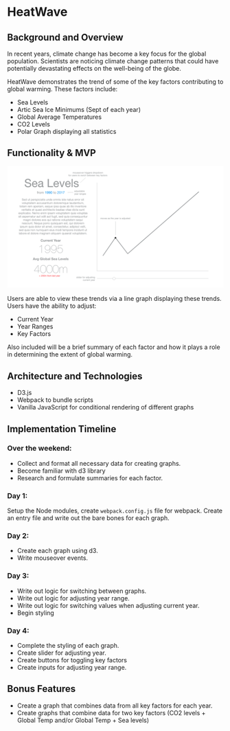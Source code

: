 # HeatWave

## Background and Overview

In recent years, climate change has become a key focus for the global population. Scientists are noticing climate change patterns that could have potentially devastating effects on the well-being of the globe.

HeatWave demonstrates the trend of some of the key factors contributing to global warming. These factors include:

* Sea Levels
* Artic Sea Ice Minimums (Sept of each year)
* Global Average Temperatures
* CO2 Levels
* Polar Graph displaying all statistics

## Functionality & MVP

![HeatWaveApp](https://github.com/sunaynab/heatwave/blob/master/HeatWave.png)

Users are able to view these trends via a line graph displaying these trends. Users have the ability to adjust:

* Current Year
* Year Ranges
* Key Factors

Also included will be a brief summary of each factor and how it plays a role in determining the extent of global warming.

## Architecture and Technologies

* D3.js
* Webpack to bundle scripts
* Vanilla JavaScript for conditional rendering of different graphs

## Implementation Timeline

### Over the weekend:

* Collect and format all necessary data for creating graphs.
* Become familiar with d3 library
* Research and formulate summaries for each factor.

### Day 1:

Setup the Node modules, create `webpack.config.js` file for webpack. Create an entry file and write out the bare bones for each graph.

### Day 2:

* Create each graph using d3.
* Write mouseover events.

### Day 3:

* Write out logic for switching between graphs.
* Write out logic for adjusting year range.
* Write out logic for switching values when adjusting current year.
* Begin styling

### Day 4:

* Complete the styling of each graph.
* Create slider for adjusting year.
* Create buttons for toggling key factors
* Create inputs for adjusting year range.

## Bonus Features

* Create a graph that combines data from all key factors for each year.
* Create graphs that combine data for two key factors (CO2 levels + Global Temp and/or Global Temp + Sea levels)
